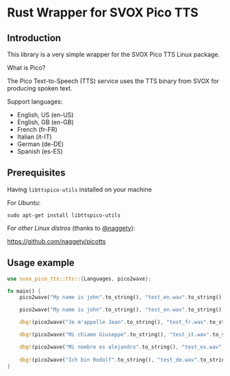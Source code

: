 Rust Wrapper for SVOX Pico TTS
===

## Introduction

This library is a very simple wrapper for the SVOX Pico TTS Linux package.

What is Pico?

The Pico Text-to-Speech (TTS) service uses the TTS binary from SVOX for producing spoken text.

Support languages:
- English, US (en-US)
- English, GB (en-GB)
- French (fr-FR)
- Italian (it-IT)
- German (de-DE)
- Spanish (es-ES)

## Prerequisites

Having `libttspico-utils` installed on your machine

For *Ubuntu*:

```shell
sudo apt-get install libttspico-utils
```

For *other Linux distros* (thanks to [@naggety](https://github.com/nagget)):

https://github.com/naggety/picotts

## Usage example

```rust
use svox_pico_tts::tts::{Languages, pico2wave};

fn main() {
    pico2wave("My name is john".to_string(), "test_en.wav".to_string(), Languages::en_US);

    pico2wave("My name is john".to_string(), "test_en.wav".to_string(), Languages::en_GB);

    dbg!(pico2wave("Je m'appelle Jean".to_string(), "test_fr.wav".to_string(), Languages::fr_FR));

    dbg!(pico2wave("Mi chiamo Giuseppe".to_string(), "test_it.wav".to_string(), Languages::it_IT));

    dbg!(pico2wave("Mi nombre es alejandro".to_string(), "test_es.wav".to_string(), Languages::es_ES));
    
    dbg!(pico2wave("Ich bin Rodolf".to_string(), "test_de.wav".to_string(), Languages::de_DE));
}
```
